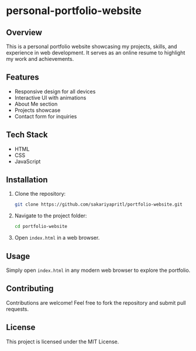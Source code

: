 # personal-portfolio-website

## Overview
This is a personal portfolio website showcasing my projects, skills, and experience in web development. It serves as an online resume to highlight my work and achievements.

## Features
- Responsive design for all devices
- Interactive UI with animations
- About Me section
- Projects showcase
- Contact form for inquiries

## Tech Stack
- HTML
- CSS
- JavaScript

## Installation
1. Clone the repository:
   ```bash
   git clone https://github.com/sakariyapritl/portfolio-website.git
   ```
2. Navigate to the project folder:
   ```bash
   cd portfolio-website
   ```
3. Open `index.html` in a web browser.

## Usage
Simply open `index.html` in any modern web browser to explore the portfolio.

## Contributing
Contributions are welcome! Feel free to fork the repository and submit pull requests.

## License
This project is licensed under the MIT License.

